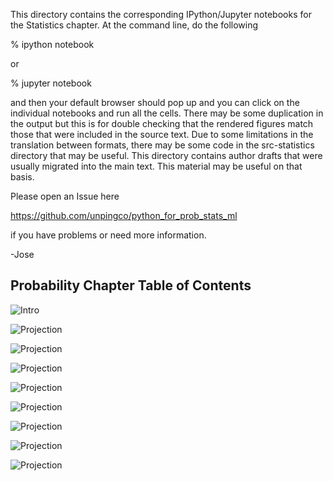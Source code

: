 This directory contains the corresponding IPython/Jupyter notebooks
for the Statistics chapter. At the command line, do the following

  % ipython notebook

or 

  % jupyter notebook

and then your default browser should pop up and you can click on
the individual notebooks and run all the cells. There may be some
duplication in the output but this is for double checking that the
rendered figures match those that were included in the source text.
Due to some limitations in the translation between formats, there may
be some code in the src-statistics directory that may be useful. This
directory contains author drafts that were usually migrated into the
main text. This material may be useful on that basis.

Please open an Issue here

  https://github.com/unpingco/python_for_prob_stats_ml 

if you have problems or need more information.

-Jose

Probability Chapter Table of Contents
-------------------------------------

![Intro](./intro.ipynb)

![Projection](./projection.ipynb)

![Projection](./Conditional_Expectation_Projection.ipynb)

![Projection](./Conditional_expectation_MSE.ipynb)

![Projection](./Conditional_expectation_MSE_Ex.ipynb)

![Projection](./Information_Entropy.ipynb)

![Projection](./moment_generating.ipynb)

![Projection](./Sampling_Monte_Carlo.ipynb)

![Projection](./ProbabilityInequalities.ipynb)
